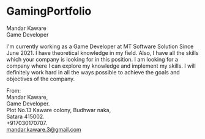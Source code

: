 # GamingPortfolio

Mandar Kaware         
Game Developer

I'm currently working as a Game Developer at MT Software Solution Since June 2021. I
have theoretical knowledge in my field.
Also, I have all the skills which your company is looking for in this position. I am looking for a company where I can
explore my knowledge and implement my skills.
I will definitely work hard in all the ways possible to achieve the goals and objectives of the
company.


From:   
Mandar Kaware,       
Game Developer.      
Plot No.13 Kaware colony, Budhwar naka,     
Satara 415002.      
+917030170707.      
mandar.kaware.3@gmail.com
